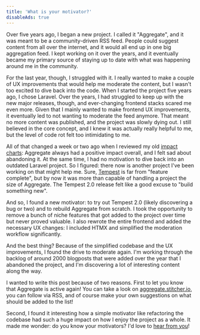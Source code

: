 ```yaml
---
title: 'What is your motivator?'
disableAds: true
---
```


Over five years ago, I began a new project. I called it "Aggregate", and it was meant to be a community-driven RSS feed. People could suggest content from all over the internet, and it would all end up in one big aggregation feed. I kept working on it over the years, and it eventually became my primary source of staying up to date with what was happening around me in the community.

For the last year, though, I struggled with it. I really wanted to make a couple of UX improvements that would help me moderate the content, but I wasn't too excited to dive back into the code. When I started the project five years ago, I chose Laravel. Over the years, I had struggled to keep up with the new major releases, though, and ever-changing frontend stacks scared me even more. Given that I mainly wanted to make frontend UX improvements, it eventually led to not wanting to moderate the feed anymore. That meant no more content was published, and the project was slowly dying out. I still believed in the core concept, and I knew it was actually really helpful to me, but the level of code rot felt too intimidating to me.

All of that changed a week or two ago when I reviewed my old [impact charts](https://stitcher.io/blog/impact-charts): Aggregate always had a positive impact overall, and I felt sad about abandoning it. At the same time, I had no motivation to dive back into an outdated Laravel project. So I figured: there now is another project I've been working on that might help me. Sure, [Tempest](https://tempestphp.com/) is far from "feature complete", but by now it was more than capable of handling a project the size of Aggregate. The Tempest 2.0 release felt like a good excuse to "build something new".

And so, I found a new motivator: to try out Tempest 2.0 (likely discovering a bug or two) and to rebuild Aggregate from scratch. I took the opportunity to remove a bunch of niche features that got added to the project over time but never proved valuable. I also rewrote the entire frontend and added the necessary UX changes: I included HTMX and simplified the moderation workflow significantly.

And the best thing? Because of the simplified codebase and the UX improvements, I found the drive to moderate again. I'm working through the backlog of around 2000 blogposts that were added over the year that I abandoned the project, and I'm discovering a lot of interesting content along the way.

I wanted to write this post because of two reasons. First to let you know that Aggregate is active again! You can take a look on [aggregate.stitcher.io](https://aggregate.stitcher.io/), you can follow via RSS, and of course make your own suggestions on what should be added to the list!

Second, I found it interesting how a simple motivator like refactoring the codebase had such a huge impact on how I enjoy the project as a whole. It made me wonder: do you know your motivators? I'd love to [hear from you](mailto:brendt@stitcher.io)!